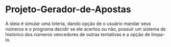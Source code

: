 # Projeto-Gerador-de-Apostas
 A ideia é simular uma loteria, dando opção de o usuário mandar seus números e o programa decidir se ele acertou ou não, possuir um sistema de histórico dos números vencedores de outras tentativas e a opção de limpa-lo.
